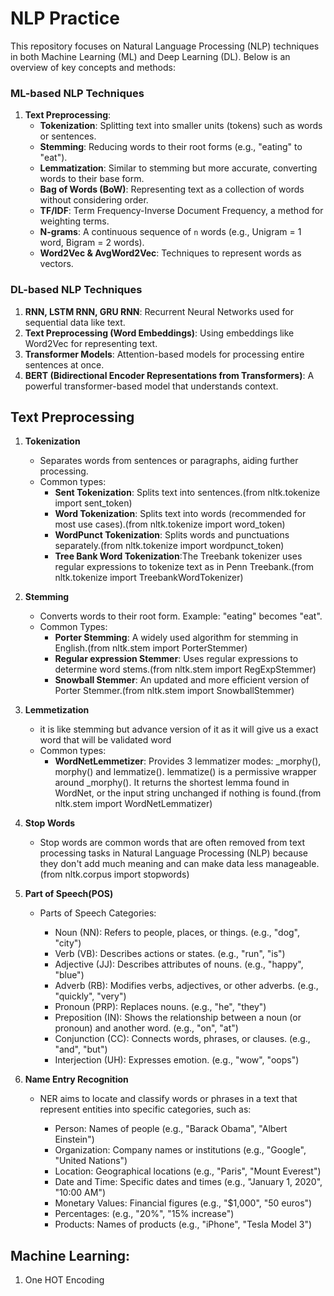 # NLP Practice

This repository focuses on Natural Language Processing (NLP) techniques in both Machine Learning (ML) and Deep Learning (DL). Below is an overview of key concepts and methods:

### **ML-based NLP Techniques**
1. **Text Preprocessing**:
   - **Tokenization**: Splitting text into smaller units (tokens) such as words or sentences.
   - **Stemming**: Reducing words to their root forms (e.g., "eating" to "eat").
   - **Lemmatization**: Similar to stemming but more accurate, converting words to their base form.
   - **Bag of Words (BoW)**: Representing text as a collection of words without considering order.
   - **TF/IDF**: Term Frequency-Inverse Document Frequency, a method for weighting terms.
   - **N-grams**: A continuous sequence of `n` words (e.g., Unigram = 1 word, Bigram = 2 words).
   - **Word2Vec & AvgWord2Vec**: Techniques to represent words as vectors.

### **DL-based NLP Techniques**
1. **RNN, LSTM RNN, GRU RNN**: Recurrent Neural Networks used for sequential data like text.
2. **Text Preprocessing (Word Embeddings)**: Using embeddings like Word2Vec for representing text.
3. **Transformer Models**: Attention-based models for processing entire sentences at once.
4. **BERT (Bidirectional Encoder Representations from Transformers)**: A powerful transformer-based model that understands context.

## **Text Preprocessing**

1. **Tokenization**
   - Separates words from sentences or paragraphs, aiding further processing.
   - Common types:
     - **Sent Tokenization**: Splits text into sentences.(from nltk.tokenize import sent_token)
     - **Word Tokenization**: Splits text into words (recommended for most use cases).(from nltk.tokenize import word_token)
     - **WordPunct Tokenization**: Splits words and punctuations separately.(from nltk.tokenize import wordpunct_token)
     - **Tree Bank Word Tokenization**:The Treebank tokenizer uses regular expressions to tokenize text as in Penn Treebank.(from nltk.tokenize import TreebankWordTokenizer)

2. **Stemming**
   - Converts words to their root form. Example: "eating" becomes "eat".
   - Common Types:
     - **Porter Stemming**: A widely used algorithm for stemming in English.(from nltk.stem import PorterStemmer)
     - **Regular expression Stemmer**: Uses regular expressions to determine word stems.(from nltk.stem import RegExpStemmer)
     - **Snowball Stemmer**: An updated and more efficient version of Porter Stemmer.(from nltk.stem import SnowballStemmer)

3. **Lemmetization**
    - it is like stemming but advance version of it as it will give us a exact word that will be validated word
    - Common types:
      - **WordNetLemmetizer**: Provides 3 lemmatizer modes: _morphy(), morphy() and lemmatize(). lemmatize() is a permissive wrapper around _morphy(). It returns the shortest lemma found in WordNet, or the input string unchanged if nothing is found.(from nltk.stem import WordNetLemmatizer)
      
4. **Stop Words**
    - Stop words are common words that are often removed from text processing tasks in Natural Language Processing (NLP) because they don't add much meaning and can make data less manageable. (from nltk.corpus import stopwords)

5. **Part of Speech(POS)**
    - Parts of Speech Categories:

      - Noun (NN): Refers to people, places, or things. (e.g., "dog", "city")
      - Verb (VB): Describes actions or states. (e.g., "run", "is")
      - Adjective (JJ): Describes attributes of nouns. (e.g., "happy", "blue")
      - Adverb (RB): Modifies verbs, adjectives, or other adverbs. (e.g., "quickly", "very")
      - Pronoun (PRP): Replaces nouns. (e.g., "he", "they")
      - Preposition (IN): Shows the relationship between a noun (or pronoun) and another word. (e.g., "on", "at")
      - Conjunction (CC): Connects words, phrases, or clauses. (e.g., "and", "but")
      - Interjection (UH): Expresses emotion. (e.g., "wow", "oops")

6. **Name Entry Recognition**
    - NER aims to locate and classify words or phrases in a text that represent entities into specific categories, such as:

       - Person: Names of people (e.g., "Barack Obama", "Albert Einstein")
       - Organization: Company names or institutions (e.g., "Google", "United Nations")
       - Location: Geographical locations (e.g., "Paris", "Mount Everest")
       - Date and Time: Specific dates and times (e.g., "January 1, 2020", "10:00 AM")
       - Monetary Values: Financial figures (e.g., "$1,000", "50 euros")
       - Percentages: (e.g., "20%", "15% increase")
       - Products: Names of products (e.g., "iPhone", "Tesla Model 3")
   
## **Machine Learning**:
1. One HOT Encoding
